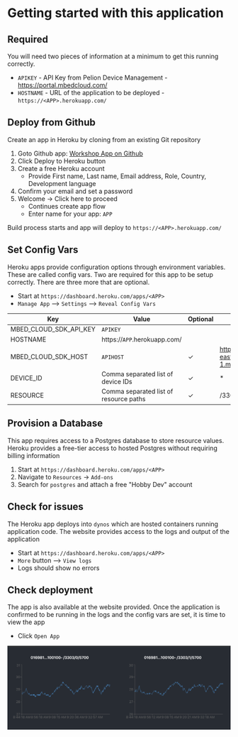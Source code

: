 # Getting started with this application

## Required

You will need two pieces of information at a minimum to get this running correctly.

- `APIKEY` - API Key from Pelion Device Management - https://portal.mbedcloud.com/
- `HOSTNAME` - URL of the application to be deployed - `https://<APP>.herokuapp.com/`

## Deploy from Github

Create an app in Heroku by cloning from an existing Git repository

1. Goto Github app: [Workshop App on Github](https://github.com/bertfroeba/workshop-web-app)
2. Click Deploy to Heroku button
3. Create a free Heroku account
   - Provide First name, Last name, Email address, Role, Country, Development language
4. Confirm your email and set a password
5. Welcome -> Click here to proceed
   - Continues create app flow
   - Enter name for your app: `APP`

Build process starts and app will deploy to `https://<APP>.herokuapp.com/`

## Set Config Vars

Heroku apps provide configuration options through environment variables. These are called config vars. Two are required for this app to be setup correctly. There are three more that are optional.

- Start at `https://dashboard.heroku.com/apps/<APP>`
- `Manage App` --> `Settings` --> `Reveal Config Vars`

| Key                    | Value                                  | Optional | Default                             |
| ---------------------- | -------------------------------------- | -------- | ----------------------------------- |
| MBED_CLOUD_SDK_API_KEY | `APIKEY`                               |          |                                     |
| HOSTNAME               | https://`APP`.herokuapp.com/           |          |                                     |
| MBED_CLOUD_SDK_HOST    | `APIHOST`                              | ✓        | https://api.us-east-1.mbedcloud.com |
| DEVICE_ID              | Comma separated list of device IDs     | ✓        | \*                                  |
| RESOURCE               | Comma separated list of resource paths | ✓        | /3303/\*                            |

## Provision a Database

This app requires access to a Postgres database to store resource values. Heroku provides a free-tier access to hosted Postgres without requiring billing information

1. Start at `https://dashboard.heroku.com/apps/<APP>`
1. Navigate to `Resources` -> `Add-ons`
1. Search for `postgres` and attach a free "Hobby Dev" account

## Check for issues

The Heroku app deploys into `dynos` which are hosted containers running application code. The website provides access to the logs and output of the application

- Start at `https://dashboard.heroku.com/apps/<APP>`
- `More` button --> `View logs`
- Logs should show no errors

## Check deployment

The app is also available at the website provided. Once the application is confirmed to be running in the logs and the config vars are set, it is time to view the app

- Click `Open App`

![](docs/app.png)
